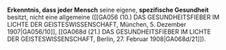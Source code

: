 
**Erkenntnis, dass jeder Mensch** seine eigene, **spezifische Gesundheit** besitzt, nicht eine allgemeine ([[GA056 (10.) DAS GESUNDHEITSFIEBER IM LICHTE DER GEISTESWISSENSCHAFT, München, 5. Dezember 1907|GA056/10]], [[GA068d (21.) DAS GESUNDHEITSFIEBER IM LICHTE DER GEISTESWISSENSCHAFT, Berlin, 27. Februar 1908|GA068d/21]]).
